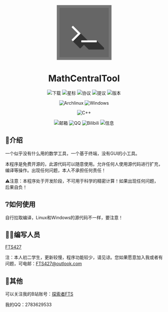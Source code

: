<div align="center">
    <img width="175" src="/MCT.png"></img>
</div>

<h1 align="center">MathCentralTool</h1>

<div align="center">

![下载](https://img.shields.io/github/downloads/FTS427/MathCentralTool/total?logo=github&label=下载&style=for-the-badge&color=44cc11)
![星标](https://img.shields.io/github/stars/FTS427/MathCentralTool?logo=github&label=星标&style=for-the-badge)
![协议](https://img.shields.io/github/license/FTS427/MathCentralTool?logo=github&label=协议&style=for-the-badge&color=ff7a35)
![提议](https://img.shields.io/github/issues/FTS427/MathCentralTool?logo=github&lable=提议&style=for-the-badge "提议")
![版本](https://img.shields.io/github/v/tag/FTS427/MathCentralTool?label=版本&style=for-the-badge "版本")

![Archlinux](https://img.shields.io/badge/archlinux-1E90FF?style=for-the-badge&logo=archlinux&logoColor=white)
![Windows](https://img.shields.io/badge/windows-4682B4?style=for-the-badge&logo=windows&logoColor=white)

![C++](https://img.shields.io/badge/c++-4B0082?style=for-the-badge&logoColor=white)

![邮箱](https://img.shields.io/badge/邮箱-fts427%40outlook.com-4169E1?style=for-the-badge&logoColor=white)
![QQ](https://img.shields.io/badge/qq-2783629533-B0C4DE?style=for-the-badge&logoColor=white)
![Bilibili](https://img.shields.io/badge/Bilibili-探索者FTS-FFC0CB?style=for-the-badge&logo=bilibili&logoColor=white)
![信息](https://repobeats.axiom.co/api/embed/cc935f853d439a32eda4eca113063598a914889a.svg "仓库情况图")

</div>

## 📃介绍

一个似乎没有什么用的数学工具，一个基于终端，没有GUI的小工具。

本程序是免费开源的，此源代码可以随意使用。允许任何人使用源代码进行扩充，编译等操作。出现任何问题，本人不承担任何责任！

⚠注意：本程序处于开发阶段，不可用于科学的精密计算！如果出现任何问题，后果自负！

## ❔如何使用

自行拉取编译，Linux和Windows的源代码不一样，要注意！

## 🧑‍💻编写人员

[FTS427](https://github.com/FTS427)

注：本人初二学生，更新较慢，程序功能较少，请见谅。您如果愿意加入我或者有问题，可电邮：<FTS427@outlook.com>

## 👀其他

可以关注我的B站账号：[探索者FTS](https://space.bilibili.com/1978537245?spm_id_from=333.1007.0.0)

我的QQ：2783629533
